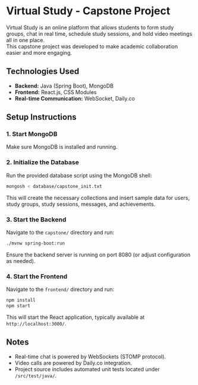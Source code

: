 # Virtual Study - Capstone Project

Virtual Study is an online platform that allows students to form study groups, chat in real time, schedule study sessions, and hold video meetings all in one place.  
This capstone project was developed to make academic collaboration easier and more engaging.

## Technologies Used
- **Backend:** Java (Spring Boot), MongoDB
- **Frontend:** React.js, CSS Modules
- **Real-time Communication:** WebSocket, Daily.co

## Setup Instructions

### 1. Start MongoDB
Make sure MongoDB is installed and running.

### 2. Initialize the Database
Run the provided database script using the MongoDB shell:
```bash
mongosh < database/capstone_init.txt
```
This will create the necessary collections and insert sample data for users, study groups, study sessions, messages, and achievements.

### 3. Start the Backend
Navigate to the `capstone/` directory and run:
```bash
./mvnw spring-boot:run
```
Ensure the backend server is running on port 8080 (or adjust configuration as needed).

### 4. Start the Frontend
Navigate to the `frontend/` directory and run:
```bash
npm install
npm start
```
This will start the React application, typically available at `http://localhost:3000/`.

## Notes
- Real-time chat is powered by WebSockets (STOMP protocol).
- Video calls are powered by Daily.co integration.
- Project source includes automated unit tests located under `/src/test/java/`.
